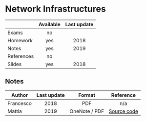 # Network Infrastructures

|          |Available|Last update|
|----------|:-------:|:---------:|
|Exams     |no       |           |
|Homework  |yes      |2018       |
|Notes     |yes      |2019       |
|References|no       |           |
|Slides    |yes      |2018       |

## Notes

|Author   |Last update|Format   |Reference|
|---------|:---------:|:-------:|:-------:|
|Francesco|2018       |PDF      |n/a|
|Mattia   |2019       |OneNote / PDF|[Source code](https://1drv.ms/u/s!Anj4_zPVkjqXzVyLMquw-Lzx1631)|
